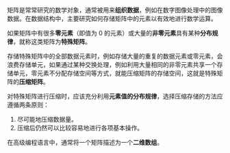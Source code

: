 矩阵是常常研究的数学对象，通常被用来**组织数据**，例如在数字图像处理中的图像数据。在数据结构中，主要研究如何存储矩阵中的元素以有效地进行数学运算。

如果矩阵中有很多**零元素**（即值为 0 的元素）或大量的**非零元素**具有某种**分布规律**，就称这类矩阵为**特殊矩阵**。

存储特殊矩阵中的全部数据元素时，例如存储大量的重复的数据元素或零元素，会浪费存储单元，如果通过某种交换处理，例如利用大量相同的非零元素共享一个存储单元，零元素不分配存储空间等方式，就能压缩矩阵的存储空间，这就是特殊矩阵的**压缩矩阵**。

对特殊矩阵进行压缩时，应该充分利用**元素值的分布规律**，选择压缩存储的方法应遵循两条原则：

1. 尽可能地压缩数据量。
2. 压缩后仍然可以比较容易地进行各项基本操作。

在高级编程语言中，通常将一个矩阵描述为一个**二维数组**。